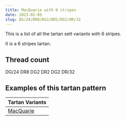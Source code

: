 ```yaml
---
title: MacQuarie with 6 stripes
date: 2023-02-05
slug: DG/24/DR8/DG2/DR2/DG2/DR/32
---
```

This is a list of all the tartan sett variants with 6 stripes.

It is a 6 stripes tartan.


## Thread count
DG/24 DR8 DG2 DR2 DG2 DR/32

## Examples of this tartan pattern

| Tartan Variants |
|---------------|
| [MacQuarie](/variants/dg/24/dr8/dg2/dr2/dg2/dr/32-dg11450d-draa0000)||
